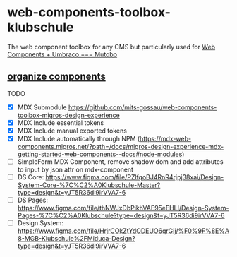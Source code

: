 # web-components-toolbox-klubschule
The web component toolbox for any CMS but particularly used for [Web Components + Umbraco === Mutobo](http://mutobo.ch/)

## [organize components](https://wiki.migros.net/display/OCC/Web+Components+CMS+Template)

TODO

- [x] MDX Submodule https://github.com/mits-gossau/web-components-toolbox-migros-design-experience
- [x] MDX Include essential tokens
- [x] MDX Include manual exported tokens
- [x] MDX Include automatically through NPM (https://mdx-web-components.migros.net/?path=/docs/migros-design-experience-mdx-getting-started-web-components--docs#node-modules)
- [ ] SimpleForm MDX Component, remove shadow dom and add attributes to input by json attr on mdx-component
- [ ] DS Core: https://www.figma.com/file/PZlfqoBJ4RnR4rjpj38xai/Design-System-Core-%7C%C2%A0Klubschule-Master?type=design&t=yJT5R36di9irVVA7-6
- [ ] DS Pages: https://www.figma.com/file/thNWJxDbPikhVAE95eEHLI/Design-System-Pages-%7C%C2%A0Klubschule?type=design&t=yJT5R36di9irVVA7-6
- [ ] Design System: https://www.figma.com/file/HrjrCOkZtYdODEUO6qrGij/%F0%9F%8E%A8-MGB-Klubschule%2FMiduca-Design?type=design&t=yJT5R36di9irVVA7-6
